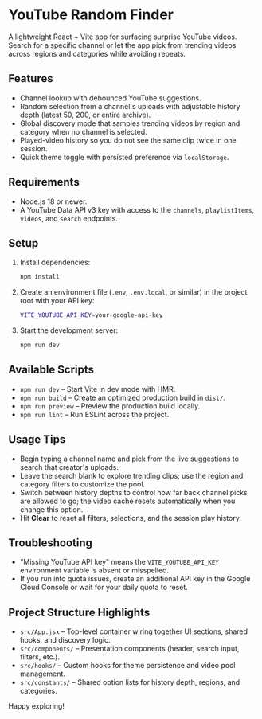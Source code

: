 # YouTube Random Finder

A lightweight React + Vite app for surfacing surprise YouTube videos. Search for a specific channel or let the app pick from trending videos across regions and categories while avoiding repeats.

## Features
- Channel lookup with debounced YouTube suggestions.
- Random selection from a channel's uploads with adjustable history depth (latest 50, 200, or entire archive).
- Global discovery mode that samples trending videos by region and category when no channel is selected.
- Played-video history so you do not see the same clip twice in one session.
- Quick theme toggle with persisted preference via `localStorage`.

## Requirements
- Node.js 18 or newer.
- A YouTube Data API v3 key with access to the `channels`, `playlistItems`, `videos`, and `search` endpoints.

## Setup
1. Install dependencies:
   ```bash
   npm install
   ```
2. Create an environment file (`.env`, `.env.local`, or similar) in the project root with your API key:
   ```bash
   VITE_YOUTUBE_API_KEY=your-google-api-key
   ```
3. Start the development server:
   ```bash
   npm run dev
   ```

## Available Scripts
- `npm run dev` – Start Vite in dev mode with HMR.
- `npm run build` – Create an optimized production build in `dist/`.
- `npm run preview` – Preview the production build locally.
- `npm run lint` – Run ESLint across the project.

## Usage Tips
- Begin typing a channel name and pick from the live suggestions to search that creator's uploads.
- Leave the search blank to explore trending clips; use the region and category filters to customize the pool.
- Switch between history depths to control how far back channel picks are allowed to go; the video cache resets automatically when you change this option.
- Hit **Clear** to reset all filters, selections, and the session play history.

## Troubleshooting
- "Missing YouTube API key" means the `VITE_YOUTUBE_API_KEY` environment variable is absent or misspelled.
- If you run into quota issues, create an additional API key in the Google Cloud Console or wait for your daily quota to reset.

## Project Structure Highlights
- `src/App.jsx` – Top-level container wiring together UI sections, shared hooks, and discovery logic.
- `src/components/` – Presentation components (header, search input, filters, etc.).
- `src/hooks/` – Custom hooks for theme persistence and video pool management.
- `src/constants/` – Shared option lists for history depth, regions, and categories.

Happy exploring!
